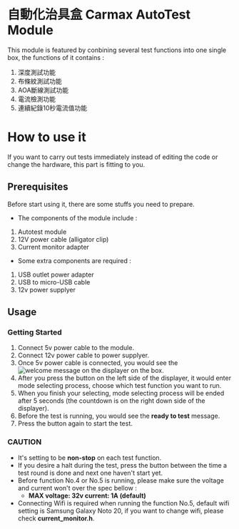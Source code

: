 # 自動化治具盒 Carmax AutoTest Module

This module is featured by conbining several test functions into one single box, the functions of it contains :
1. 深度測試功能
2. 布條紋測試功能
3. AOA斷線測試功能
4. 電流檢測功能
5. 連續紀錄10秒電流值功能

# How to use it

If you want to carry out tests immediately instead of editing the code or change the hardware, this part is fitting to you.

## Prerequisites

Before start using it, there are some stuffs you need to prepare.

- The components of the module include :
1. Autotest module
2. 12V power cable (alligator clip)
3. Current monitor adapter

- Some extra components are required :
1. USB outlet power adapter
2. USB to micro-USB cable
3. 12v power supplyer

## Usage

### Getting Started
1. Connect 5v power cable to the module.
2. Connect 12v power cable to power supplyer.
3. Once 5v power cable is connected, you would see the ![welcome message](https://github.com/Ericlinsechs/Carmax_AutoTest_Module/tree/main/image/IMG_8619.JPG) on the displayer on the box.
4. After you press the button on the left side of the displayer, it would enter mode selecting process, choose which test function you want to run.
5. When you finish your selecting, mode selecting process will be ended after 5 seconds (the countdown is on the right down side of the displayer).
6. Before the test is running, you would see the **ready to test** message.
7. Press the button again to start the test.

### **CAUTION**
- It's setting to be **non-stop** on each test function.
- If you desire a halt during the test, press the button between the time a test round is done and next one haven't start yet.
- Before function No.4 or No.5 is running, please make sure the voltage and current won't over the spec bellow :
  - **MAX voltage: 32v current: 1A (default)**
- Connecting Wifi is required when running the function No.5, default wifi setting is Samsung Galaxy Noto 20, if you want to change wifi, please check **current_monitor.h**.
